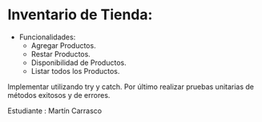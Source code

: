 # Inventario de Tienda: 

- Funcionalidades: 
  - Agregar Productos.
  - Restar Productos.
  - Disponibilidad de Productos.
  - Listar todos los Productos.

Implementar utilizando try y catch. Por último realizar pruebas unitarias de métodos exitosos y de errores. 

Estudiante : Martín Carrasco